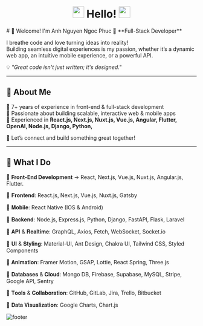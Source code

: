 <h1 align="center"><img src="https://media.giphy.com/media/hvRJCLFzcasrR4ia7z/giphy.gif" width="30px"> Hello! <img src="https://media.giphy.com/media/hvRJCLFzcasrR4ia7z/giphy.gif" width="30px"></h1>
# 👋 Welcome! I'm Anh Nguyen Ngoc Phuc
🚀 **Full-Stack Developer**
 
I breathe code and love turning ideas into reality!  
Building seamless digital experiences is my passion, whether it’s a dynamic web app, an intuitive mobile experience, or a powerful API.  
 
💡 _"Great code isn't just written; it's designed."_  
 
---
 
## 🌱 About Me  
🔹 7+ years of experience in front-end & full-stack development  
🔹 Passionate about building scalable, interactive web & mobile apps  
🔹 Experienced in **React.js, Next.js, Nuxt.js, Vue.js, Angular, Flutter, OpenAI, Node.js, Django, Python,**  
 
💬 Let’s connect and build something great together!  
 
---
 
## 💼 What I Do  
🚀 **Front-End Development** → React, Next.js, Vue.js, Nuxt.js, Angular.js, Flutter.
 
🔹 𝐅𝐫𝐨𝐧𝐭𝐞𝐧𝐝: React.js, Next.js, Vue.js, Nuxt.js, Gatsby
 
🔹 𝐌𝐨𝐛𝐢𝐥𝐞: React Native (IOS & Android)
 
🔹 𝐁𝐚𝐜𝐤𝐞𝐧𝐝: Node.js, Express.js, Python, Django, FastAPI, Flask, Laravel
 
🔹 𝐀𝐏𝐈 & 𝐑𝐞𝐚𝐥𝐭𝐢𝐦𝐞: GraphQL, Axios, Fetch, WebSocket, Socket.io
 
🔹 𝐔𝐈 & 𝐒𝐭𝐲𝐥𝐢𝐧𝐠: Material-UI, Ant Design, Chakra UI, Tailwind CSS, Styled Components
 
🔹 𝐀𝐧𝐢𝐦𝐚𝐭𝐢𝐨𝐧: Framer Motion, GSAP, Lottie, React Spring, Three.js
 
🔹 𝐃𝐚𝐭𝐚𝐛𝐚𝐬𝐞𝐬 & 𝐂𝐥𝐨𝐮𝐝: Mongo DB, Firebase, Supabase, MySQL, Stripe, Google API, Sentry
 
🔹 𝐓𝐨𝐨𝐥𝐬 & 𝐂𝐨𝐥𝐥𝐚𝐛𝐨𝐫𝐚𝐭𝐢𝐨𝐧: GitHub, GitLab, Jira, Trello, Bitbucket
 
🔹 𝐃𝐚𝐭𝐚 𝐕𝐢𝐬𝐮𝐚𝐥𝐢𝐳𝐚𝐭𝐢𝐨𝐧: Google Charts, Chart.js
 
![footer](https://github.com/cryptogru812/cryptogru812/blob/main/footer.jpg)
